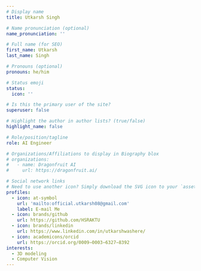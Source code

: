 ```yaml
---
# Display name
title: Utkarsh Singh

# Name pronunciation (optional)
name_pronunciation: ''

# Full name (for SEO)
first_name: Utkarsh
last_name: Singh

# Pronouns (optional)
pronouns: he/him

# Status emoji
status:
  icon: ''

# Is this the primary user of the site?
superuser: false

# Highlight the author in author lists? (true/false)
highlight_name: false

# Role/position/tagline
role: AI Engineer

# Organizations/Affiliations to display in Biography blox
# organizations:
#   - name: Dragonfruit AI
#     url: https://dragonfruit.ai/

# Social network links
# Need to use another icon? Simply download the SVG icon to your `assets/media/icons/` folder.
profiles:
  - icon: at-symbol
    url: 'mailto:official.utkarsh08@gmail.com'
    label: E-mail Me
  - icon: brands/github
    url: https://github.com/HSRAKTU
  - icon: brands/linkedin
    url: https://www.linkedin.com/in/utkarshwashere/
  - icon: academicons/orcid
    url: https://orcid.org/0009−0003−6327−8392
interests:
  - 3D modeling
  - Computer Vision
---
```

